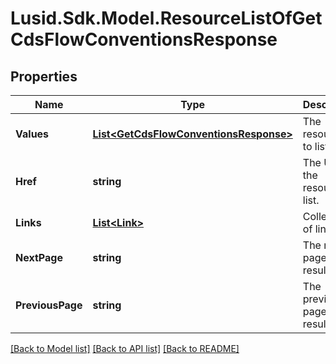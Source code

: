 
# Lusid.Sdk.Model.ResourceListOfGetCdsFlowConventionsResponse

## Properties

Name | Type | Description | Notes
------------ | ------------- | ------------- | -------------
**Values** | [**List&lt;GetCdsFlowConventionsResponse&gt;**](GetCdsFlowConventionsResponse.md) | The resources to list. | 
**Href** | **string** | The URI of the resource list. | [optional] 
**Links** | [**List&lt;Link&gt;**](Link.md) | Collection of links. | [optional] 
**NextPage** | **string** | The next page of results. | [optional] 
**PreviousPage** | **string** | The previous page of results. | [optional] 

[[Back to Model list]](../README.md#documentation-for-models)
[[Back to API list]](../README.md#documentation-for-api-endpoints)
[[Back to README]](../README.md)

